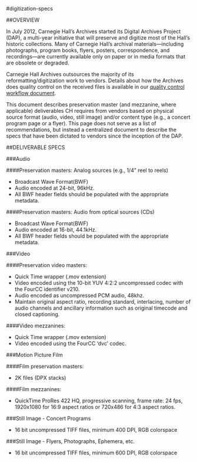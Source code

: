#digitization-specs

##OVERVIEW

In July 2012, Carnegie Hall’s Archives started its Digital Archives Project (DAP), a multi-year initiative that will preserve and digitize most of the Hall’s historic collections. Many of Carnegie Hall’s archival materials—including photographs, program books, flyers, posters, correspondence, and recordings—are currently available only on paper or in media formats that are obsolete or degraded.

Carnegie Hall Archives outsources the majority of its reformatting/digitization work to vendors. Details about how the Archives does quality control on the received files is available in our [quality control workflow document](https://github.com/CarnegieHall/quality-control/blob/master/qc-workflow-overview.md). 

This document describes preservation master (and mezzanine, where applicable) deliverables CH requires from vendors based on physical source format (audio, video, still image) and/or content type (e.g., a concert program page or a flyer). This page does not serve as a list of recommendations, but instead a centralized document to describe the specs that have been dictated to vendors since the inception of the DAP.

##DELIVERABLE SPECS

###Audio

####Preservation masters: Analog sources (e.g., 1/4” reel to reels)
- Broadcast Wave Format(BWF)
- Audio encoded at 24-bit, 96kHz.
- All BWF header fields should be populated with the appropriate metadata.

####Preservation masters: Audio from optical sources (CDs)

- Broadcast Wave Format(BWF)
- Audio encoded at 16-bit, 44.1kHz.
- All BWF header fields should be populated with the appropriate metadata.

###Video

####Preservation video masters:
- Quick Time wrapper (.mov extension)
- Video encoded using the 10-bit YUV 4:2:2 uncompressed codec with the FourCC identifier v210.
- Audio encoded as uncompressed PCM audio, 48khz.
- Maintain original aspect ratio, recording standard, interlacing, number of audio channels and ancillary information such as original timecode and closed captioning.

####Video mezzanines:
- Quick Time wrapper (.mov extension)
- Video encoded using the FourCC ‘dvc’ codec.

###Motion Picture Film

####Film preservation masters:
- 2K files (DPX stacks)

####Film mezzanines:
- QuickTime ProRes 422 HQ, progressive scanning, frame rate: 24 fps, 1920x1080 for 16:9 aspect ratios or 720x486 for 4:3 aspect ratios.

###Still Image - Concert Programs
- 16 bit uncompressed TIFF files, minimum 400 DPI, RGB colorspace

###Still Image - Flyers, Photographs, Ephemera, etc.
- 16 bit uncompressed TIFF files, minimum 600 DPI, RGB colorspace
